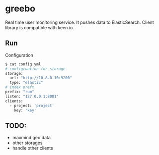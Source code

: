 # greebo
Real time user monitoring service. It pushes data to ElasticSearch. Client library is compatible with keen.io

## Run
Configuration

```bash
$ cat config.yml
# configruation for storage
storage:
  url: "http://10.8.0.10:9200"
  type: "elastic"
# index prefx
prefix: "rum"
listen: "127.0.0.1:8081"
clients:
  - project: 'project'
    key: 'key'

```

## TODO:
* maxmind geo data
* other storages
* handle other clients